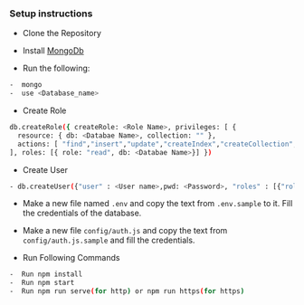 ### Setup instructions
- Clone the Repository
-  Install [MongoDb](https://www.digitalocean.com/community/tutorials/how-to-install-mongodb-on-ubuntu-16-04)

- Run the following:
```sh
-  mongo
-  use <Database_name>
```

-  Create Role 
```sh 
db.createRole({ createRole: <Role Name>, privileges: [ {
  resource: { db: <Databae Name>, collection: "" },
  actions: [ "find","insert","update","createIndex","createCollection","remove" ]}
], roles: [{ role: "read", db: <Databae Name>}] })
```
- Create User
```sh
- db.createUser({"user" : <User name>,pwd: <Password>, "roles" : [{"role" : <Role Name Created>, "db" : <Databae Name>}]})
```
- Make a new file named `.env` and copy the text from `.env.sample` to it. Fill the credentials of the database.
- Make a new file `config/auth.js` and copy the text from `config/auth.js.sample` and fill the credentials.

- Run Following Commands

```sh
-  Run npm install
-  Run npm start
-  Run npm run serve(for http) or npm run https(for https)
```
